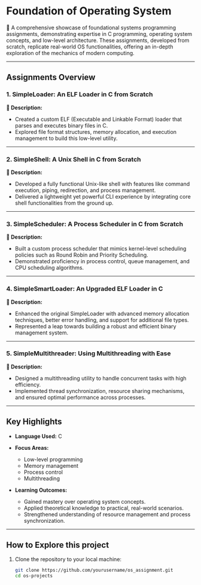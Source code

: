 # **Foundation of Operating System**  
🚀 A comprehensive showcase of foundational systems programming assignments, demonstrating expertise in C programming, operating system concepts, and low-level architecture. These assignments, developed from scratch, replicate real-world OS functionalities, offering an in-depth exploration of the mechanics of modern computing.

---

## **Assignments Overview**  

### **1. SimpleLoader: An ELF Loader in C from Scratch**  
**🔗 Description:**  
- Created a custom ELF (Executable and Linkable Format) loader that parses and executes binary files in C.  
- Explored file format structures, memory allocation, and execution management to build this low-level utility.  

---

### **2. SimpleShell: A Unix Shell in C from Scratch**  
**🔗 Description:**  
- Developed a fully functional Unix-like shell with features like command execution, piping, redirection, and process management.  
- Delivered a lightweight yet powerful CLI experience by integrating core shell functionalities from the ground up.  

---

### **3. SimpleScheduler: A Process Scheduler in C from Scratch**  
**🔗 Description:**  
- Built a custom process scheduler that mimics kernel-level scheduling policies such as Round Robin and Priority Scheduling.  
- Demonstrated proficiency in process control, queue management, and CPU scheduling algorithms.  

---

### **4. SimpleSmartLoader: An Upgraded ELF Loader in C**  
**🔗 Description:**  
- Enhanced the original SimpleLoader with advanced memory allocation techniques, better error handling, and support for additional file types.  
- Represented a leap towards building a robust and efficient binary management system.  

---

### **5. SimpleMultithreader: Using Multithreading with Ease**  
**🔗 Description:**  
- Designed a multithreading utility to handle concurrent tasks with high efficiency.  
- Implemented thread synchronization, resource sharing mechanisms, and ensured optimal performance across processes.  

---

## **Key Highlights**  
- **Language Used:** C  
- **Focus Areas:**  
  - Low-level programming  
  - Memory management  
  - Process control  
  - Multithreading  

- **Learning Outcomes:**  
  - Gained mastery over operating system concepts.  
  - Applied theoretical knowledge to practical, real-world scenarios.  
  - Strengthened understanding of resource management and process synchronization.  

---

## **How to Explore this project**  
1. Clone the repository to your local machine:  
   ```bash
   git clone https://github.com/yourusername/os_assignment.git
   cd os-projects
